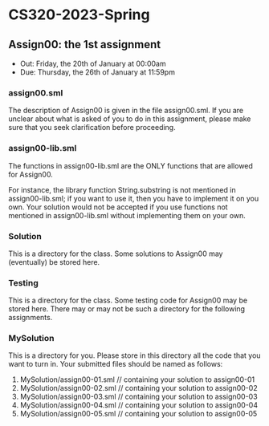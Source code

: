 # CS320-2023-Spring

## Assign00: the 1st assignment

- Out: Friday, the 20th of January at 00:00am
- Due: Thursday, the 26th of January at 11:59pm

### assign00.sml

The description of Assign00 is given in the
file assign00.sml. If you are unclear about
what is asked of you to do in this assignment,
please make sure that you seek clarification
before proceeding.

### assign00-lib.sml

The functions in assign00-lib.sml are the ONLY functions that are
allowed for Assign00.

For instance, the library function String.substring is not mentioned
in assign00-lib.sml; if you want to use it, then you have to implement
it on you own. Your solution would not be accepted if you use
functions not mentioned in assign00-lib.sml without implementing them
on your own.

### Solution

This is a directory for the class.  Some solutions to Assign00 may
(eventually) be stored here.

### Testing

This is a directory for the class.  Some testing code for Assign00 may
be stored here. There may or may not be such a directory for the following
assignments.

### MySolution

This is a directory for you. Please store in this directory all the
code that you want to turn in. Your submitted files should be named
as follows:

1. MySolution/assign00-01.sml // containing your solution to assign00-01
2. MySolution/assign00-02.sml // containing your solution to assign00-02
3. MySolution/assign00-03.sml // containing your solution to assign00-03
4. MySolution/assign00-04.sml // containing your solution to assign00-04
5. MySolution/assign00-05.sml // containing your solution to assign00-05
